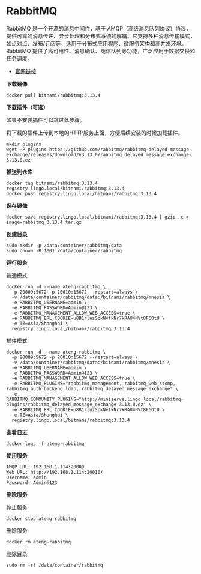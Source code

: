 # RabbitMQ

RabbitMQ 是一个开源的消息中间件，基于 AMQP（高级消息队列协议）协议，提供可靠的消息传递、异步处理和分布式系统的解耦。它支持多种消息传输模式，如点对点、发布/订阅等，适用于分布式应用程序、微服务架构和高并发环境。RabbitMQ 提供了高可用性、消息确认、死信队列等功能，广泛应用于数据交换和任务调度。

- [官网链接](https://www.rabbitmq.com/)

**下载镜像**

```
docker pull bitnami/rabbitmq:3.13.4
```

**下载插件（可选）**

如果不安装插件可以跳过此步骤。

将下载的插件上传到本地的HTTP服务上面，方便后续安装的时候加载插件。

```
mkdir plugins
wget -P plugins https://github.com/rabbitmq/rabbitmq-delayed-message-exchange/releases/download/v3.13.0/rabbitmq_delayed_message_exchange-3.13.0.ez
```

**推送到仓库**

```
docker tag bitnami/rabbitmq:3.13.4 registry.lingo.local/bitnami/rabbitmq:3.13.4
docker push registry.lingo.local/bitnami/rabbitmq:3.13.4
```

**保存镜像**

```
docker save registry.lingo.local/bitnami/rabbitmq:3.13.4 | gzip -c > image-rabbitmq_3.13.4.tar.gz
```

**创建目录**

```
sudo mkdir -p /data/container/rabbitmq/data
sudo chown -R 1001 /data/container/rabbitmq
```

**运行服务**

普通模式

```
docker run -d --name ateng-rabbitmq \
  -p 20009:5672 -p 20010:15672 --restart=always \
  -v /data/container/rabbitmq/data:/bitnami/rabbitmq/mnesia \
  -e RABBITMQ_USERNAME=admin \
  -e RABBITMQ_PASSWORD=Admin@123 \
  -e RABBITMQ_MANAGEMENT_ALLOW_WEB_ACCESS=true \
  -e RABBITMQ_ERL_COOKIE=u8B1rlnzSckNvtkNr7kRAU4NVt8F6OtU \
  -e TZ=Asia/Shanghai \
  registry.lingo.local/bitnami/rabbitmq:3.13.4
```

插件模式

```
docker run -d --name ateng-rabbitmq \
  -p 20009:5672 -p 20010:15672 --restart=always \
  -v /data/container/rabbitmq/data:/bitnami/rabbitmq/mnesia \
  -e RABBITMQ_USERNAME=admin \
  -e RABBITMQ_PASSWORD=Admin@123 \
  -e RABBITMQ_MANAGEMENT_ALLOW_WEB_ACCESS=true \
  -e RABBITMQ_PLUGINS="rabbitmq_management, rabbitmq_web_stomp, rabbitmq_auth_backend_ldap, rabbitmq_delayed_message_exchange" \
  -e RABBITMQ_COMMUNITY_PLUGINS="http://miniserve.lingo.local/rabbitmq-plugins/rabbitmq_delayed_message_exchange-3.13.0.ez" \
  -e RABBITMQ_ERL_COOKIE=u8B1rlnzSckNvtkNr7kRAU4NVt8F6OtU \
  -e TZ=Asia/Shanghai \
  registry.lingo.local/bitnami/rabbitmq:3.13.4
```

**查看日志**

```
docker logs -f ateng-rabbitmq
```

**使用服务**

```
AMQP URL: 192.168.1.114:20009
Web URL: http://192.168.1.114:20010/
Username: admin
Password: Admin@123
```

**删除服务**

停止服务

```
docker stop ateng-rabbitmq
```

删除服务

```
docker rm ateng-rabbitmq
```

删除目录

```
sudo rm -rf /data/container/rabbitmq
```

